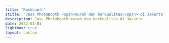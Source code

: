 ```yaml
---
title: "Rockbooth"
stitle: "Jasa PhotoBooth <span>murah dan berkualitas</span> di Jakarta"
description: Jasa Photobooth murah dan berkualitas di Jakarta
date: 2022-01-01
lightbox: true
layout: custom
---
```

